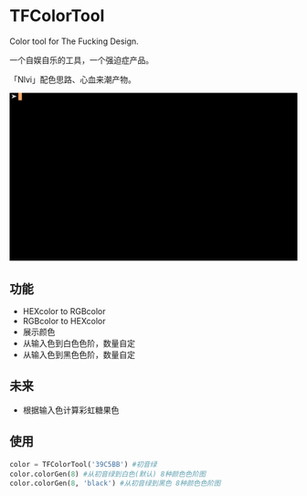 # TFColorTool
Color tool for The Fucking Design.

一个自娱自乐的工具，一个强迫症产品。

「Nlvi」配色思路、心血来潮产物。

![](/screenshots/1.gif)

## 功能

- HEXcolor to RGBcolor
- RGBcolor to HEXcolor
- 展示颜色
- 从输入色到白色色阶，数量自定
- 从输入色到黑色色阶，数量自定

## 未来

- 根据输入色计算彩虹糖果色

## 使用
```python
color = TFColorTool('39C5BB') #初音绿
color.colorGen(8) #从初音绿到白色(默认) 8种颜色色阶图
color.colorGen(8, 'black') #从初音绿到黑色 8种颜色色阶图
```
